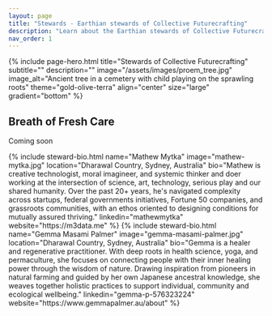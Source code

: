```yaml
---
layout: page
title: "Stewards - Earthian stewards of Collective Futurecrafting"
description: "Learn about the Earthian stewards of Collective Futurecrafting"
nav_order: 1
---
```


{% include page-hero.html 
  title="Stewards of Collective Futurecrafting"
  subtitle=""
  description=""
  image="/assets/images/proem_tree.jpg"
  image_alt="Ancient tree in a cemetery with child playing on the sprawling roots"
  theme="gold-olive-terra"
  align="center"
  size="large"
  gradient="bottom"
%}

<div class="container">
  <div class="section-heading">
    <h2>Breath of Fresh Care</h2>
    <p>Coming soon</p> <!-- TODO -->
  </div>
    <div class="steward-grid">
    {% include steward-bio.html 
        name="Mathew Mytka"
        image="mathew-mytka.jpg"
        location="Dharawal Country, Sydney, Australia"
        bio="Mathew is creative technologist, moral imagineer, and systemic thinker and doer working at the intersection of science, art, technology, serious play and our shared humanity. Over the past 20+ years, he's navigated complexity across startups, federal governments initiatives, Fortune 50 companies, and grassroots communities, with an ethos oriented to designing conditions for mutually assured thriving."
        linkedin="mathewmytka"
        website="https://m3data.me"
    %}
    {% include steward-bio.html 
        name="Gemma Masami Palmer"
        image="gemma-masami-palmer.jpg"
        location="Dharawal Country, Sydney, Australia"
        bio="Gemma is a healer and regenerative practitioner. With deep roots in health science, yoga, and permaculture, she focuses on connecting people with their inner healing power through the wisdom of nature. Drawing inspiration from pioneers in natural farming and guided by her own Japanese ancestral knowledge, she weaves together holistic practices to support individual, community and ecological wellbeing."
        linkedin="gemma-p-576323224"
        website="https://www.gemmapalmer.au/about"
    %}
    </div>
</div>

